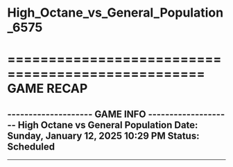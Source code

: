 # High_Octane_vs_General_Population_6575

==================================================
                    GAME RECAP
==================================================
-------------------- GAME INFO --------------------
High Octane vs General Population
Date: Sunday, January 12, 2025 10:29 PM
Status: Scheduled
--------------------------------------------------
--------------------------------------------------
